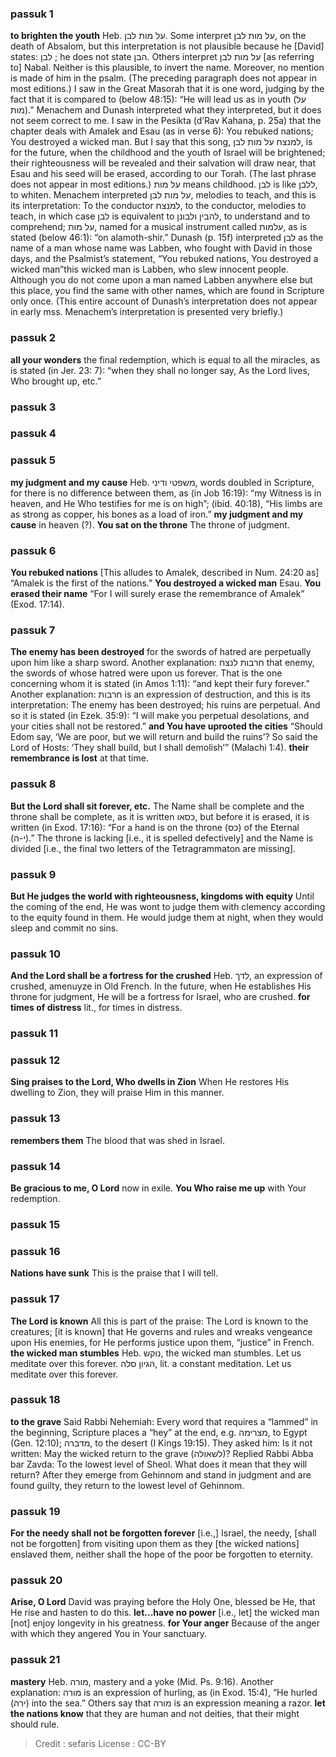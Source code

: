 
### passuk 1
<b>to brighten the youth</b> Heb. על מות לבן. Some interpret על מות לבן, on the death of Absalom, but this interpretation is not plausible because he [David] states: לבן ; he does not state הבן. Others interpret על מות לבן [as referring to] Nabal. Neither is this plausible, to invert the name. Moreover, no mention is made of him in the psalm. (The preceding paragraph does not appear in most editions.) I saw in the Great Masorah that it is one word, judging by the fact that it is compared to (below 48:15): “He will lead us as in youth (על מות).” Menachem and Dunash interpreted what they interpreted, but it does not seem correct to me. I saw in the Pesikta (d’Rav Kahana, p. 25a) that the chapter deals with Amalek and Esau (as in verse 6): You rebuked nations; You destroyed a wicked man. But I say that this song, למנצח על מות לבן, is for the future, when the childhood and the youth of Israel will be brightened; their righteousness will be revealed and their salvation will draw near, that Esau and his seed will be erased, according to our Torah. (The last phrase does not appear in most editions.) על מות means childhood. לבן is like ללבן, to whiten. Menachem interpreted על מות לבן, melodies to teach, and this is its interpretation: To the conductor למנצח, to the conductor, melodies to teach, in which case לבן is equivalent to להבין ולבונן, to understand and to comprehend; על מות, named for a musical instrument called עלמות, as is stated (below 46:1): “on alamoth-shir.” Dunash (p. 15f) interpreted לבן as the name of a man whose name was Labben, who fought with David in those days, and the Psalmist’s statement, “You rebuked nations, You destroyed a wicked man”this wicked man is Labben, who slew innocent people. Although you do not come upon a man named Labben anywhere else but this place, you find the same with other names, which are found in Scripture only once. (This entire account of Dunash’s interpretation does not appear in early mss. Menachem’s interpretation is presented very briefly.)

### passuk 2
<b>all your wonders</b> the final redemption, which is equal to all the miracles, as is stated (in Jer. 23: 7): “when they shall no longer say, As the Lord lives, Who brought up, etc.”

### passuk 3

### passuk 4

### passuk 5
<b>my judgment and my cause</b> Heb. משפטי ודיני, words doubled in Scripture, for there is no difference between them, as (in Job 16:19): “my Witness is in heaven, and He Who testifies for me is on high”; (ibid. 40:18), “His limbs are as strong as copper, his bones as a load of iron.”
<b>my judgment and my cause</b> in heaven (?).
<b>You sat on the throne</b> The throne of judgment.

### passuk 6
<b>You rebuked nations</b> [This alludes to Amalek, described in Num. 24:20 as] “Amalek is the first of the nations.”
<b>You destroyed a wicked man</b> Esau.
<b>You erased their name</b> “For I will surely erase the remembrance of Amalek” (Exod. 17:14).

### passuk 7
<b>The enemy has been destroyed</b> for the swords of hatred are perpetually upon him like a sharp sword. Another explanation: חרבות לנצח that enemy, the swords of whose hatred were upon us forever. That is the one concerning whom it is stated (in Amos 1:11): “and kept their fury forever.” Another explanation: חרבות is an expression of destruction, and this is its interpretation: The enemy has been destroyed; his ruins are perpetual. And so it is stated (in Ezek. 35:9): “I will make you perpetual desolations, and your cities shall not be restored.”
<b>and You have uprooted the cities</b> “Should Edom say, ‘We are poor, but we will return and build the ruins’? So said the Lord of Hosts: ‘They shall build, but I shall demolish’” (Malachi 1:4).
<b>their remembrance is lost</b> at that time.

### passuk 8
<b>But the Lord shall sit forever, etc.</b> The Name shall be complete and the throne shall be complete, as it is written כסאו, but before it is erased, it is written (in Exod. 17:16): “For a hand is on the throne (כס) of the Eternal (י-ה).” The throne is lacking [i.e., it is spelled defectively] and the Name is divided [i.e., the final two letters of the Tetragrammaton are missing].

### passuk 9
<b>But He judges the world with righteousness, kingdoms with equity</b> Until the coming of the end, He was wont to judge them with clemency according to the equity found in them. He would judge them at night, when they would sleep and commit no sins.

### passuk 10
<b>And the Lord shall be a fortress for the crushed</b> Heb. לדך, an expression of crushed, amenuyze in Old French. In the future, when He establishes His throne for judgment, He will be a fortress for Israel, who are crushed.
<b>for times of distress</b> lit., for times in distress.

### passuk 11

### passuk 12
<b>Sing praises to the Lord, Who dwells in Zion</b> When He restores His dwelling to Zion, they will praise Him in this manner.

### passuk 13
<b>remembers them</b> The blood that was shed in Israel.

### passuk 14
<b>Be gracious to me, O Lord</b> now in exile.
<b>You Who raise me up</b> with Your redemption.

### passuk 15

### passuk 16
<b>Nations have sunk</b> This is the praise that I will tell.

### passuk 17
<b>The Lord is known</b> All this is part of the praise: The Lord is known to the creatures; [it is known] that He governs and rules and wreaks vengeance upon His enemies, for He performs justice upon them, “justice” in French.
<b>the wicked man stumbles</b> Heb. נוקש, the wicked man stumbles. Let us meditate over this forever.
הגיון סלה, lit. a constant meditation. Let us meditate over this forever.

### passuk 18
<b>to the grave</b> Said Rabbi Nehemiah: Every word that requires a “lammed” in the beginning, Scripture places a “hey” at the end, e.g. מצרימה, to Egypt (Gen. 12:10); מדברה, to the desert (I Kings 19:15). They asked him: Is it not written: May the wicked return to the grave (לשאולה)? Replied Rabbi Abba bar Zavda: To the lowest level of Sheol. What does it mean that they will return? After they emerge from Gehinnom and stand in judgment and are found guilty, they return to the lowest level of Gehinnom.

### passuk 19
<b>For the needy shall not be forgotten forever</b> [i.e.,] Israel, the needy, [shall not be forgotten] from visiting upon them as they [the wicked nations] enslaved them, neither shall the hope of the poor be forgotten to eternity.

### passuk 20
<b>Arise, O Lord</b> David was praying before the Holy One, blessed be He, that He rise and hasten to do this.
<b>let...have no power</b> [i.e., let] the wicked man [not] enjoy longevity in his greatness.
<b>for Your anger</b> Because of the anger with which they angered You in Your sanctuary.

### passuk 21
<b>mastery</b> Heb. מורה, mastery and a yoke (Mid. Ps. 9:16). Another explanation: מורה is an expression of hurling, as (in Exod. 15:4), “He hurled (ירה) into the sea.” Others say that מורה is an expression meaning a razor.
<b>let the nations know</b> that they are human and not deities, that their might should rule.

>Credit : sefaris
>License : CC-BY